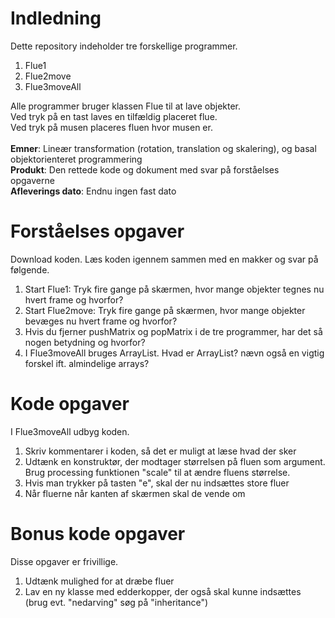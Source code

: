 # Indledning
Dette repository indeholder tre forskellige programmer. <br>
<ol>
  <li>Flue1</li>
  <li>Flue2move</li>
  <li>Flue3moveAll</li>
</ol>
Alle programmer bruger klassen Flue til at lave objekter. <br>
Ved tryk på en tast laves en tilfældig placeret flue. <br>
Ved tryk på musen placeres fluen hvor musen er.<br>
<br>
<b>Emner</b>: Lineær transformation (rotation, translation og skalering), og basal objektorienteret programmering<br>
<b>Produkt</b>: Den rettede kode og dokument med svar på forståelses opgaverne<br> 
<b>Afleverings dato</b>: Endnu ingen fast dato 

# Forståelses opgaver
Download koden. Læs koden igennem sammen med en makker og svar på følgende.
<ol>
  <li>Start Flue1: Tryk fire gange på skærmen, hvor mange objekter tegnes nu hvert frame og hvorfor?
  <li>Start Flue2move: Tryk fire gange på skærmen, hvor mange objekter bevæges nu hvert frame og hvorfor?
  <li>Hvis du fjerner pushMatrix og popMatrix i de tre programmer, har det så nogen betydning og hvorfor?
  <li>I Flue3moveAll bruges ArrayList. Hvad er ArrayList? nævn også en vigtig forskel ift. almindelige arrays?
</ol>

# Kode opgaver
I Flue3moveAll udbyg koden. 
<ol>
  <li>Skriv kommentarer i koden, så det er muligt at læse hvad der sker 
  <li>Udtænk en konstruktør, der modtager størrelsen på fluen som argument. Brug processing funktionen "scale" til at ændre fluens størrelse.
  <li>Hvis man trykker på tasten "e", skal der nu indsættes store fluer
  <li>Når fluerne når kanten af skærmen skal de vende om
</ol>

# Bonus kode opgaver
Disse opgaver er frivillige.
<ol>
  <li>Udtænk mulighed for at dræbe fluer  
  <li>Lav en ny klasse med edderkopper, der også skal kunne indsættes (brug evt. "nedarving" søg på "inheritance")
</ol>
